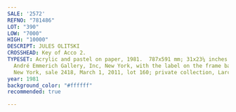 ```yaml
---
SALE: '2572'
REFNO: "781486"
LOT: "390"
LOW: "7000"
HIGH: "10000"
DESCRIPT: JULES OLITSKI
CROSSHEAD: Key of Acco 2.
TYPESET: Acrylic and pastel on paper, 1981.  787x591 mm; 31x23¼ inches.  31x23¼ inches.<br><br>Ex-collection
  André Emmerich Gallery, Inc, New York, with the label on the frame back; sold Christie's
  New York, sale 2418, March 1, 2011, lot 160; private collection, Larchmont.
year: 1981
background_color: "#ffffff"
recommended: true

---
```

